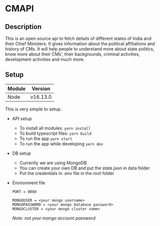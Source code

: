 # CMAPI

## Description
This is an open source api to fetch details of different states of India and their Chief Ministers. It gives information about the political affiliations and history of CMs. It will help people to understand more about state politics, know more about their CMs', their backgrounds, criminal activities, development activities and much more.

## Setup

| Module | Version |
| ----------- | ----------- |
| Node | v16.13.0 |

This is very simple to setup.
 - API setup
    - To install all modules: ``` yarn install ```
    - To build typescript files: ``` yarn build ```
    - To run the app ``` yarn start ```
    - To run the app while developing ``` yarn dev ```
 - DB setup
    - Currently we are using MongoDB
    - You can create your own DB and put the state.json in data folder
    - Put the credentials in .env file in the root folder 

 - Environment file
    ```
    PORT = 8080

    MONGOUSER = <your mongo username>
    MONGOPASSWORD = <your mongo database password> 
    MONGOCLUSTER = <your mongo cluster name>
    ```
    *Note: not your mongo account password*



